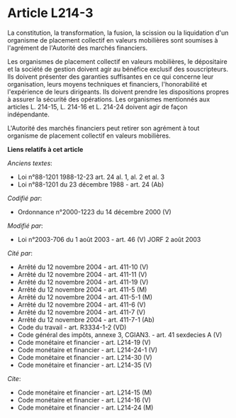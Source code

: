 # Article L214-3

La constitution, la transformation, la fusion, la scission ou la liquidation d'un organisme de placement collectif en valeurs
mobilières sont soumises à l'agrément de l'Autorité des marchés financiers.

Les organismes de placement collectif en valeurs mobilières, le dépositaire et la société de gestion doivent agir au bénéfice
exclusif des souscripteurs. Ils doivent présenter des garanties suffisantes en ce qui concerne leur organisation, leurs
moyens techniques et financiers, l'honorabilité et l'expérience de leurs dirigeants. Ils doivent prendre les dispositions
propres à assurer la sécurité des opérations. Les organismes mentionnés aux articles L. 214-15, L. 214-16 et L. 214-24
doivent agir de façon indépendante.

L'Autorité des marchés financiers peut retirer son agrément à tout organisme de placement collectif en valeurs mobilières.

**Liens relatifs à cet article**

_Anciens textes_:

  - Loi n°88-1201 1988-12-23 art. 24 al. 1, al. 2 et al. 3
  - Loi n°88-1201 du 23 décembre 1988 - art. 24 (Ab)

_Codifié par_:

  - Ordonnance n°2000-1223 du 14 décembre 2000 (V)

_Modifié par_:

  - Loi n°2003-706 du 1 août 2003 - art. 46 (V) JORF 2 août 2003

_Cité par_:

  - Arrêté du 12 novembre 2004 - art. 411-10 (V)
  - Arrêté du 12 novembre 2004 - art. 411-11 (V)
  - Arrêté du 12 novembre 2004 - art. 411-19 (V)
  - Arrêté du 12 novembre 2004 - art. 411-5 (M)
  - Arrêté du 12 novembre 2004 - art. 411-5-1 (M)
  - Arrêté du 12 novembre 2004 - art. 411-6 (V)
  - Arrêté du 12 novembre 2004 - art. 411-7 (V)
  - Arrêté du 12 novembre 2004 - art. 411-7-1 (Ab)
  - Code du travail - art. R3334-1-2 (VD)
  - Code général des impôts, annexe 3, CGIAN3. - art. 41 sexdecies A (V)
  - Code monétaire et financier - art. L214-19 (V)
  - Code monétaire et financier - art. L214-24-1 (V)
  - Code monétaire et financier - art. L214-30 (V)
  - Code monétaire et financier - art. L214-35 (V)

_Cite_:

  - Code monétaire et financier - art. L214-15 (M)
  - Code monétaire et financier - art. L214-16 (V)
  - Code monétaire et financier - art. L214-24 (M)
